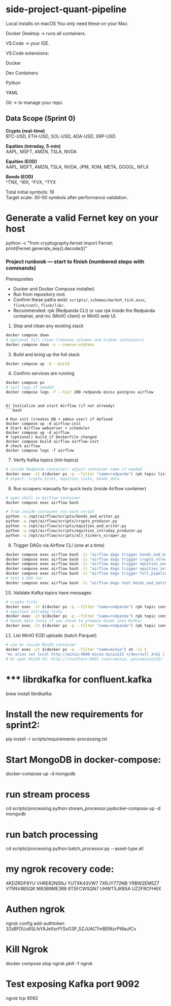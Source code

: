 # side-project-quant-pipeline
Local installs on macOS
You only need these on your Mac:

Docker Desktop → runs all containers.

VS Code → your IDE.

VS Code extensions:

Docker

Dev Containers

Python

YAML

Git → to manage your repo.

## Data Scope (Sprint 0)

**Crypto (real-time)**  
BTC-USD, ETH-USD, SOL-USD, ADA-USD, XRP-USD

**Equities (intraday, 5-min)**  
AAPL, MSFT, AMZN, TSLA, NVDA

**Equities (EOD)**  
AAPL, MSFT, AMZN, TSLA, NVDA, JPM, XOM, META, GOOGL, NFLX

**Bonds (EOD)**  
^TNX, ^IRX, ^FVX, ^TYX

Total initial symbols: 19  
Target scale: 30–50 symbols after performance validation.



# Generate a valid Fernet key on your host
python -c "from cryptography.fernet import Fernet; print(Fernet.generate_key().decode())"

### Project runbook — start to finish (numbered steps with commands)

Prerequisites
- Docker and Docker Compose installed.
- Run from repository root.
- Confirm these paths exist: `scripts/`, `schemas/market_tick.avsc`, `flink/conf/`, `flink/lib/`.
- Recommended: rpk (Redpanda CLI) or use rpk inside the Redpanda container, and mc (MinIO client) or MinIO web UI.

1) Stop and clean any existing stack
```bash
docker compose down
# optional full clean (removes volumes and orphan containers)
docker compose down -v --remove-orphans
```


3) Build and bring up the full stack
```bash
docker compose up -d --build
```

4) Confirm services are running
```bash
docker compose ps
# tail logs if needed
docker compose logs -f --tail 200 redpanda minio postgres airflow 
```

```

6) Initialize and start Airflow (if not already)
```bash

# Run init (creates DB + admin user) if defined
docker compose up -d airflow-init
# Start Airflow webserver + scheduler
docker compose up -d airflow
# (optional) build if Dockerfile changed
docker compose build airflow airflow-init
# check airflow
docker compose logs -f airflow
```

7) Verify Kafka topics (init-topics)
```bash
# inside Redpanda container; adjust container name if needed
docker exec -it $(docker ps -q --filter "name=redpanda") rpk topic list --brokers=redpanda:9092
# expect: crypto_ticks, equities_ticks, bonds_data
```

8) Run scrapers manually for quick tests (inside Airflow container)
```bash
# open shell in Airflow container
docker compose exec airflow bash

# from inside container run each script
python -u /opt/airflow/scripts/bonds_eod_writer.py
python -u /opt/airflow/scripts/crypto_producer.py
python -u /opt/airflow/scripts/equities_eod_writer.py
python -u /opt/airflow/scripts/equities_intraday_producer.py
python -u /opt/airflow/scripts/all_tickers_scraper.py
```

9) Trigger DAGs via Airflow CLI (one at a time)
```bash
docker compose exec airflow bash -lc "airflow dags trigger bonds_eod_batch_dag"
docker compose exec airflow bash -lc "airflow dags trigger crypto_stream_dag"
docker compose exec airflow bash -lc "airflow dags trigger equities_eod_batch_dag"
docker compose exec airflow bash -lc "airflow dags trigger equities_intraday_stream_dag"
docker compose exec airflow bash -lc "airflow dags trigger full_pipeline_test_dag"
# test a DAG run
docker compose exec airflow bash -lc "airflow dags test bonds_eod_batch_dag 2025-09-20"
```

10) Validate Kafka topics have messages
```bash
# crypto ticks
docker exec -it $(docker ps -q --filter "name=redpanda") rpk topic consume crypto_ticks --brokers=redpanda:9092 --num 5
# equities intraday ticks
docker exec -it $(docker ps -q --filter "name=redpanda") rpk topic consume equities_ticks --brokers=redpanda:9092 --num 5
# bonds_data (only if you chose to produce bonds into Kafka)
docker exec -it $(docker ps -q --filter "name=redpanda") rpk topic consume bonds_data --brokers=redpanda:9092 --num 5
```

11) List MinIO EOD uploads (batch Parquet)
```bash
# use mc inside MinIO container
docker exec -it $(docker ps -q --filter "name=minio") sh -lc \
"mc alias set local http://minio:9000 minio minio123 >/dev/null 2>&1 || true; mc ls local/quant/eod --recursive"
# Or open MinIO UI: http://localhost:9001 (user=minio, pass=minio123)
```

# *** librdkafka for confluent.kafka
brew install librdkafka

# Install the new requirements for sprint2: 
pip install -r scripts/requirements-processing.txt

# Start MongoDB in docker-compose:
docker-compose up -d mongodb

# run stream process
cd scripts/processing
python stream_processor.pydocker-compose up -d mongodb

# run batch processing
cd scripts/processing
python batch_processor.py --asset-type all


# my ngrok recovery code:
4KDZRDF8YU
VHRER2NSNJ
YUTXK43VW7
7XRJY772NB
YRBW2EM5Z7
V75NV8BSQK
M83B9ME3R8
8TSFCWSQN7
UHWT5JKB5A
UZ2FRCFH6X

# Authen ngrok
ngrok config add-authtoken 32sBFDUu6SLfsYAJeXorfYSxG3P_5ZJUACTmBERtzrPWaufCx


# Kill Ngrok
docker compose stop ngrok
pkill -f ngrok

# Test exposing Kafka port 9092
ngrok tcp 9092
